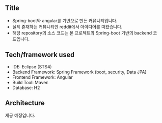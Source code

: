 ## Title
- Spring-boot와 angular를 기반으로 만든 커뮤니티입니다.<br>
- 실제 존재하는 커뮤니티인 reddit에서 아이디어를 따왔습니다.<br>
- 해당 repository의 소스 코드는 본 프로젝트의 Spring-boot 기반의 backend 코드입니다.

## Tech/framework used
- IDE: Eclipse (STS4)
- Backend Framework: Spring Framework (boot, security, Data JPA)
- Frontend Framework: Angular
- Build Tool: Maven
- Database: H2

## Architecture
제공 예정입니다.
